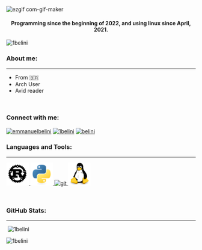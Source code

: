 
![ezgif com-gif-maker](https://user-images.githubusercontent.com/100674901/191261068-0790b5f1-0ef3-4d23-9f35-ab87bef02af1.gif)




<h4 align="center">Programming since the beginning of 2022, and using linux since April, 2021.</h4>
<p align="left"> <img src="https://komarev.com/ghpvc/?username=1belini&label=Profile%20views&color=0e75b6&style=flat" alt="1belini" /> </p>

<h3 align="left">About me:</h3>
<hr>
<ul>
  <li>From 🇧🇷</li>
  <li>Arch User</li>
  <li>Avid reader</li>
</ul> 
<br>
<p align="left">
</p>
<h3 align="left">Connect with me:</h3>
<p align="left">
<a href="https://linkedin.com/in/emmanuelbelini" target="blank"><img align="center" src="https://raw.githubusercontent.com/rahuldkjain/github-profile-readme-generator/master/src/images/icons/Social/linked-in-alt.svg" alt="emmanuelbelini" height="45" width="45" /></a>
<a href="https://instagram.com/1belini" target="blank"><img align="center" src="https://raw.githubusercontent.com/rahuldkjain/github-profile-readme-generator/master/src/images/icons/Social/instagram.svg" alt="1belini" height="45" width="45" /></a>
<a href="https://www.leetcode.com/belini" target="blank"><img align="center" src="https://raw.githubusercontent.com/rahuldkjain/github-profile-readme-generator/master/src/images/icons/Social/leet-code.svg" alt="belini" height="45" width="45" /></a>
</p>

<h3 align="left">Languages and Tools:</h3>
<hr>
<p align="left"> <a href="https://www.rust-lang.org" target="_blank" rel="noreferrer"> <img src="https://raw.githubusercontent.com/devicons/devicon/master/icons/rust/rust-plain.svg" alt="rust" width="60" height="60"/> </a> <a href="https://www.python.org" target="_blank" rel="noreferrer"> <img src="https://raw.githubusercontent.com/devicons/devicon/master/icons/python/python-original.svg" alt="python" width="60" height="60"/> </a><a href="https://git-scm.com/" target="_blank" rel="noreferrer"> <img src="https://www.vectorlogo.zone/logos/git-scm/git-scm-icon.svg" alt="git" width="60" height="60"/> </a>  <a href="https://www.linux.org/" target="_blank" rel="noreferrer"> <img src="https://raw.githubusercontent.com/devicons/devicon/master/icons/linux/linux-original.svg" alt="linux" width="60" height="60"/> </a> </p>

<br>

<h3 align="left">GitHub Stats:</h3>
<hr>

<p>&nbsp;<img  src="https://github-readme-stats.vercel.app/api?username=1belini&show_icons=true&theme=radical&cache_seconds=120&locale=en" alt="1belini" /></p><p><img  src="https://github-readme-stats.vercel.app/api/top-langs?username=1belini&show_icons=true&theme=radical&cache_seconds=60&locale=en&layout=compact" alt="1belini" /></p>


